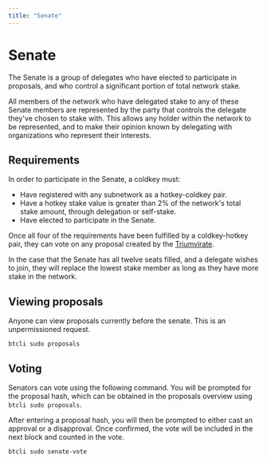 ```yaml
---
title: "Senate"
---
```


# Senate

The Senate is a group of delegates who have elected to participate in proposals, and who control a significant portion of total network stake. 

All members of the network who have delegated stake to any of these Senate members are represented by the party that controls the delegate they've chosen to stake with. This allows any holder within the network to be represented, and to make their opinion known by delegating with organizations who represent their interests.

## Requirements

In order to participate in the Senate, a coldkey must:

- Have registered with any subnetwork as a hotkey-coldkey pair.
- Have a hotkey stake value is greater than 2% of the network's total stake amount, through delegation or self-stake.
- Have elected to participate in the Senate. 
<!-- how ??? -->

Once all four of the requirements have been fulfilled by a coldkey-hotkey pair, they can vote on any proposal created by the [Triumvirate](glossary#triumvirate).

In the case that the Senate has all twelve seats filled, and a delegate wishes to join, they will replace the lowest stake member as long as they have more stake in the network.

<!-- ## Joining the senate


How ??? How do you get on the `btcli sudo senate` list?
How do you get to `btcli sudo senate-vote` ? Under what conditions will this command succeed?

 -->

## Viewing proposals

Anyone can view proposals currently before the senate. This is an unpermissioned request.

```shell
btcli sudo proposals
```

## Voting

Senators can vote using the following command. You will be prompted for the proposal hash, which can be obtained in the proposals overview using `btcli sudo proposals`.

After entering a proposal hash, you will then be prompted to either cast an approval or a disapproval. Once confirmed, the vote will be included in the next block and counted in the vote.

```
btcli sudo senate-vote
```
